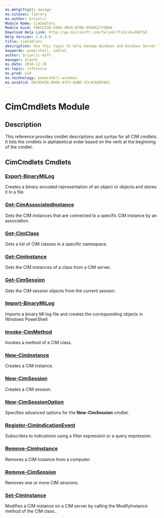 ```yaml
---
ms.mktglfcycl: manage
ms.sitesec: library
ms.author: brianlic
Module Name: CimCmdlets
Module Guid: FB6CC51D-C096-4B38-B78D-0FED6277096A
Download Help Link: http://go.microsoft.com/fwlink/?linkid=390758
Help Version: 5.0.0.0
title: CimCmdlets
description: Use this topic to help manage Windows and Windows Server technologies with Windows PowerShell.
keywords: powershell, cmdlet
author: brianlic-msft
manager: alanth
ms.date: 2016-12-20
ms.topic: reference
ms.prod: w10
ms.technology: powershell-windows
ms.assetid: EAC9545A-066A-47F5-A4BD-3CC9CEDEF041
---
```


# CimCmdlets Module
## Description
This reference provides cmdlet descriptions and syntax for all CIM cmdlets. 
It lists the cmdlets in alphabetical order based on the verb at the beginning of the cmdlet.

## CimCmdlets Cmdlets
### [Export-BinaryMiLog](./Export-BinaryMiLog.md)
Creates a binary encoded representation of an object or objects and stores it in a file.

### [Get-CimAssociatedInstance](./Get-CimAssociatedInstance.md)
Gets the CIM instances that are connected to a specific CIM instance by an association.

### [Get-CimClass](./Get-CimClass.md)
Gets a list of CIM classes in a specific namespace.

### [Get-CimInstance](./Get-CimInstance.md)
Gets the CIM instances of a class from a CIM server.

### [Get-CimSession](./Get-CimSession.md)
Gets the CIM session objects from the current session.

### [Import-BinaryMiLog](./Import-BinaryMiLog.md)
Imports a binary MI log file and creates the corresponding objects in Windows PowerShell.

### [Invoke-CimMethod](./Invoke-CimMethod.md)
Invokes a method of a CIM class.

### [New-CimInstance](./New-CimInstance.md)
Creates a CIM instance.

### [New-CimSession](./New-CimSession.md)
Creates a CIM session.

### [New-CimSessionOption](./New-CimSessionOption.md)
Specifies advanced options for the **New-CimSession** cmdlet.

### [Register-CimIndicationEvent](./Register-CimIndicationEvent.md)
Subscribes to indications using a filter expression or a query expression.

### [Remove-CimInstance](./Remove-CimInstance.md)
Removes a CIM instance from a computer.

### [Remove-CimSession](./Remove-CimSession.md)
Removes one or more CIM sessions.

### [Set-CimInstance](./Set-CimInstance.md)
Modifies a CIM instance on a CIM server by calling the ModifyInstance method of the CIM class..

